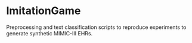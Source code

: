 # ImitationGame

Preprocessing and text classification scripts to reproduce experiments to generate synthetic MIMIC-III EHRs.
